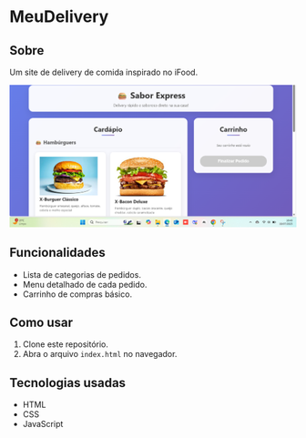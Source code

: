 # MeuDelivery
## Sobre
Um site de delivery de comida inspirado no iFood. <br>

![Logo Delivery](https://github.com/fabriciosergioC/MeuDeliveri/blob/main/imagens/delivery.png)

## Funcionalidades
- Lista de categorias de pedidos.
- Menu detalhado de cada pedido.
- Carrinho de compras básico.

## Como usar
1. Clone este repositório.
2. Abra o arquivo `index.html` no navegador.

## Tecnologias usadas
- HTML
- CSS
- JavaScript

